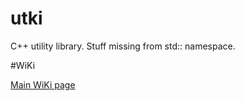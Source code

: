 # utki

C++ utility library. Stuff missing from std:: namespace.

#WiKi

[Main WiKi page](wiki/MainPage.md)
